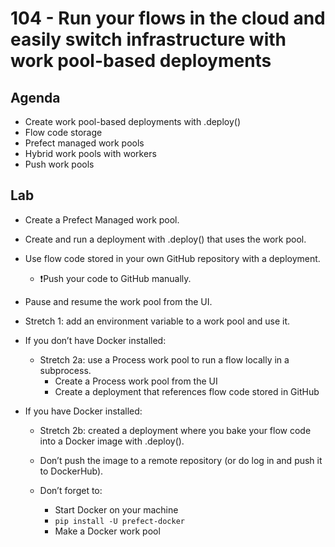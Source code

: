 # 104 - Run your flows in the cloud and easily switch infrastructure with work pool-based deployments

## Agenda

- Create work pool-based deployments with .deploy()
- Flow code storage
- Prefect managed work pools
- Hybrid work pools with workers
- Push work pools

## Lab

- Create a Prefect Managed work pool.
- Create and run a deployment with .deploy() that uses the work pool.
- Use flow code stored in your own GitHub repository with a deployment.
  - ❗️Push your code to GitHub manually.
- Pause and resume the work pool from the UI.
- Stretch 1: add an environment variable to a work pool and use it.

- If you don’t have Docker installed:
  - Stretch 2a: use a Process work pool to run a flow locally in a subprocess.
    - Create a Process work pool from the UI
    - Create a deployment that references flow code stored in GitHub

- If you have Docker installed:
  - Stretch 2b: created a deployment where you bake your flow code into a Docker image with .deploy().
  - Don’t push the image to a remote repository (or do log in and push it to DockerHub).

  - Don’t forget to:
    - Start Docker on your machine
    - `pip install -U prefect-docker`
    - Make a Docker work pool

